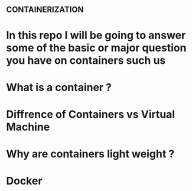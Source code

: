 ## CONTAINERIZATION

# In this repo I will be going to answer some of the basic or major question you have on containers such us

# What is a container ?

# Diffrence of Containers vs Virtual Machine 

# Why are containers light weight ?

# Docker